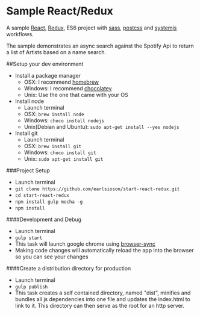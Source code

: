 # Sample React/Redux
A sample [React](http://facebook.github.io/react/), [Redux](http://rackt.github.io/redux/), ES6 project with [sass](http://sass-lang.com/), [postcss](https://github.com/postcss/postcss) and [systemjs](https://github.com/systemjs/systemjs) workflows.

The sample demonstrates an async search against the Spotify Api to return a list of Artists based on a name search.

##Setup your dev environment

- Install a package manager
    - OSX: I recommend [homebrew](http://brew.sh)
    - Windows: I recommend [chocolatey](https://chocolatey.org)
    - Unix: Use the one that came with your OS
- Install node
    - Launch terminal
    - OSX: ```brew install node```
    - Windows: ```choco install nodejs```
    - Unix(Debian and Ubuntu): ```sudo apt-get install --yes nodejs```
- Install git
    - Launch terminal
    - OSX: ```brew install git```
    - Windows: ```choco install git```
    - Unix: ```sudo apt-get install git```

###Project Setup

- Launch terminal
- ```git clone https://github.com/earlsioson/start-react-redux.git```
- ```cd start-react-redux```
- ```npm install gulp mocha -g```
- ```npm install```

####Development and Debug
- Launch terminal
- ```gulp start```
- This task will launch google chrome using
    [browser-sync](http://www.browsersync.io/)
- Making code changes will automatically reload
    the app into the browser so you can see your changes

####Create a distribution directory for production
- Launch terminal
- ```gulp publish```
- This task creates a self contained
     directory, named "dist", minifies and bundles all js dependencies into one file and updates the index.html to link to it. This directory can then serve as the root for an http server.
